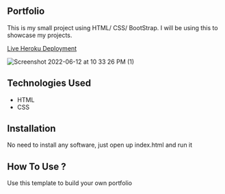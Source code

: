 ## Portfolio
This is my small project using HTML/ CSS/ BootStrap. I will be using this to showcase my projects.

[Live Heroku Deployment](https://portfolio-charikka.herokuapp.com/)

![Screenshot 2022-06-12 at 10 33 26 PM (1)](https://user-images.githubusercontent.com/104287136/173244688-08f73e7e-9245-4704-bc4f-522f608d4f11.png)


## Technologies Used
* HTML
* CSS

## Installation
No need to install any software, just open up index.html and run it

## How To Use ?
Use this template to build your own portfolio
